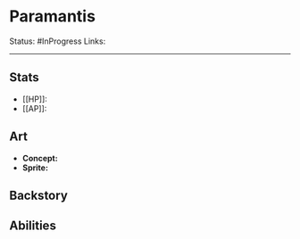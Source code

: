 # Paramantis
Status: #InProgress
Links:
___
## Stats
- [[HP]]: 
- [[AP]]:

## Art
- **Concept:**
- **Sprite:**

## Backstory


## Abilities
